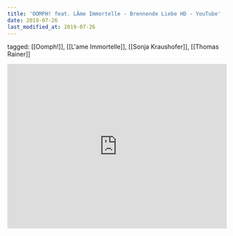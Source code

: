 ```yaml
---
title: 'OOMPH! feat. LÂme Immortelle - Brennende Liebe HD - YouTube'
date: 2019-07-26
last_modified_at: 2019-07-26
---
```

tagged: [[Oomph!]], [[L'ame Immortelle]], [[Sonja Kraushofer]], [[Thomas Rainer]]
<iframe allow="accelerometer; autoplay; clipboard-write; encrypted-media; gyroscope; picture-in-picture" allowfullscreen="" frameborder="0" height="375" id="youtube_iframe" src="https://www.youtube.com/embed/kQ75n89DS_0?feature=oembed&amp;enablejsapi=1&amp;origin=https://safe.txmblr.com&amp;wmode=opaque" width="500"></iframe>